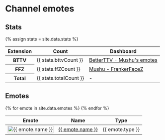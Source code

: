 # Channel emotes

## Stats

{% assign stats = site.data.stats %}

<table>
  <thead>
    <tr>
      <th>Extension</th>
      <th>Count</th>
      <th>Dashboard</th>
    </tr>
  </thead>
  <tbody>
    <tr>
      <th>BTTV</th>
      <td>{{ stats.bttvCount }}</td>
      <td>
        <a href="https://betterttv.com/users/5ad749ca77a09f45f07746d7">
          BetterTTV - Mushu's emotes
        </a>
      </td>
    </tr>
    <tr>
      <th>FFZ</th>
      <td>{{ stats.ffZCount }}</td>
      <td>
        <a href="https://www.frankerfacez.com/channel/mushu">
          Mushu - FrankerFaceZ
        </a>
      </td>
    </tr>
    <tr>
      <th>Total</th>
      <td>{{ stats.totalCount }}</td>
      <td>-</td>
    </tr>
  </tbody>
</table>

## Emotes

<style type="text/css">
  .emote-thumbnail {
    height: 100%;
    max-height: 50px;
  }
</style>

<table>
  <thead>
    <tr>
      <th>Emote</th>
      <th>Name</th>
      <th>Type</th>
    </tr>
  </thead>
  <tbody>
  {% for emote in site.data.emotes %}
    <tr>
      <td>
        <img
          class="emote-thumbnail"
          src="{{ emote.img_url }}"
          alt="{{ emote.name }}"
          title="{{ emote.name }}"
        />
      </td>
      <td><a href="{{ emote.page_url }}"> {{ emote.name }} </a></td>
      <td>{{ emote.type }}</td>
    </tr>
  {% endfor %}
  </tbody>
</table>
